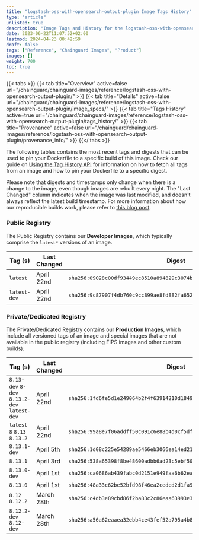 ```yaml
---
title: "logstash-oss-with-opensearch-output-plugin Image Tags History"
type: "article"
unlisted: true
description: "Image Tags and History for the logstash-oss-with-opensearch-output-plugin Chainguard Image"
date: 2023-06-22T11:07:52+02:00
lastmod: 2024-04-23 00:42:59
draft: false
tags: ["Reference", "Chainguard Images", "Product"]
images: []
weight: 700
toc: true
---
```


{{< tabs >}}
{{< tab title="Overview" active=false url="/chainguard/chainguard-images/reference/logstash-oss-with-opensearch-output-plugin/" >}}
{{< tab title="Details" active=false url="/chainguard/chainguard-images/reference/logstash-oss-with-opensearch-output-plugin/image_specs/" >}}
{{< tab title="Tags History" active=true url="/chainguard/chainguard-images/reference/logstash-oss-with-opensearch-output-plugin/tags_history/" >}}
{{< tab title="Provenance" active=false url="/chainguard/chainguard-images/reference/logstash-oss-with-opensearch-output-plugin/provenance_info/" >}}
{{</ tabs >}}

The following tables contains the most recent tags and digests that can be used to pin your Dockerfile to a specific build of this image. Check our guide on [Using the Tag History API](/chainguard/chainguard-images/using-the-tag-history-api/) for information on how to fetch all tags from an image and how to pin your Dockerfile to a specific digest.

Please note that digests and timestamps only change when there is a change to the image, even though images are rebuilt every night. The "Last Changed" column indicates when the image was last modified, and doesn't always reflect the latest build timestamp. For more information about how our reproducible builds work, please refer to [this blog post](https://www.chainguard.dev/unchained/reproducing-chainguards-reproducible-image-builds).

### Public Registry
The Public Registry contains our **Developer Images**, which typically comprise the `latest*` versions of an image.

| Tag (s)       | Last Changed | Digest                                                                    |
|---------------|--------------|---------------------------------------------------------------------------|
|  `latest`     | April 22nd   | `sha256:09028c00df93449ec8510a894829c3074b01df613ec98885e08632630a3ab4a8` |
|  `latest-dev` | April 22nd   | `sha256:9c87907f4db760c9cc899ae8fd882fa65230093a3c0e4c26cf9f95e2125bbf65` |


### Private/Dedicated Registry
The Private/Dedicated Registry contains our **Production Images**, which include all versioned tags of an image and special images that are not available in the public registry (including FIPS images and other custom builds).

| Tag (s)                                       | Last Changed | Digest                                                                    |
|-----------------------------------------------|--------------|---------------------------------------------------------------------------|
|  `8.13-dev` `8-dev` `8.13.2-dev` `latest-dev` | April 22nd   | `sha256:1fd6fe5d1e249064b2f4f63914210d1849d701b4559d25dcb47c5bcbb4dd38d7` |
|  `latest` `8` `8.13` `8.13.2`                 | April 22nd   | `sha256:99a8e7f06addff50c091c6e88b4d0cf5df43dfd5344e680289c277e7c9217004` |
|  `8.13.1-dev`                                 | April 5th    | `sha256:1d08c225e54289ae5466eb3066ea14ed21cea862c23aeb93c0ee87d5d9e78d6b` |
|  `8.13.1`                                     | April 3rd    | `sha256:538a65398f8be48600adbb6ad23c5ebf50d8dec766b75b7be23cff8b4ce4b9c8` |
|  `8.13.0-dev`                                 | April 1st    | `sha256:ca0686ab439fabc0d2151e949faa6b62ea907b61064230496db1751057b143f0` |
|  `8.13.0`                                     | April 1st    | `sha256:48a33c62be52bfd98f46ea2ceded2d1fa940e068f6beeaba23efe292c75a81da` |
|  `8.12` `8.12.2`                              | March 28th   | `sha256:c4db3e89cbd86f2ba83c2c86eaa63993e3b6656235089f62cb60fa4ec643a5ea` |
|  `8.12.2-dev` `8.12-dev`                      | March 28th   | `sha256:a56a62eaaea32ebb4ce43fef52a795a4b832b543e5eff709bcdfe89327f089b1` |

